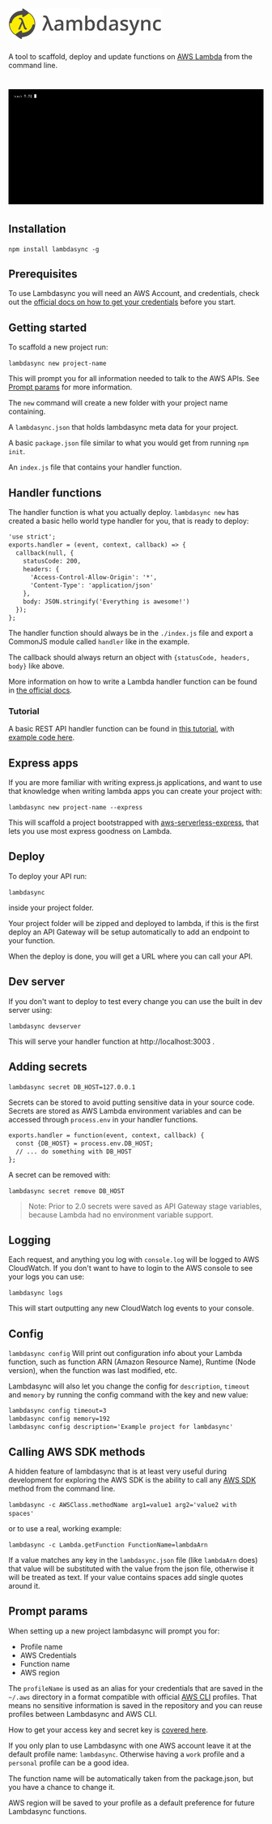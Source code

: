 # ![Lambdasync logo](logo.png?raw=true "Lambdasync logo")

A tool to scaffold, deploy and update functions on [AWS Lambda](https://aws.amazon.com/lambda/details/) from the command line.

# ![Demo](demo.gif?raw=true "Usage demo")

## Installation

`npm install lambdasync -g`


## Prerequisites

To use Lambdasync you will need an AWS Account, and credentials, check out the [official docs on how to get your credentials](http://goo.gl/aMbXsg) before you start.


## Getting started

To scaffold a new project run:

`lambdasync new project-name`

This will prompt you for all information needed to talk to the AWS APIs. See [Prompt params](#prompt) for more information.

 The `new` command will create a new folder with your project name containing.

 A `lambdasync.json` that holds lambdasync meta data for your project.

 A basic `package.json` file similar to what you would get from running `npm init`.

An `index.js` file that contains your handler function.


## Handler functions

The handler function is what you actually deploy. `lambdasync new` has created a basic hello world type handler for you, that is ready to deploy:

```
'use strict';
exports.handler = (event, context, callback) => {
  callback(null, {
    statusCode: 200,
    headers: {
      'Access-Control-Allow-Origin': '*',
      'Content-Type': 'application/json'
    },
    body: JSON.stringify('Everything is awesome!')
  });
};
```

The handler function should always be in the `./index.js` file and export a CommonJS module called `handler` like in the example.

The callback should always return an object with `{statusCode, headers, body}` like above.

More information on how to write a Lambda handler function can be found in [the official docs](http://docs.aws.amazon.com/lambda/latest/dg/nodejs-prog-model-handler.html).


### Tutorial
A basic REST API handler function can be found in [this tutorial](http://fredrik.anderzon.se/2016/11/25/create-a-rest-api-on-aws-lambda-using-lambdasync/), with [example code here](https://github.com/fanderzon/lambdasync-example).


## Express apps
If you are more familiar with writing express.js applications, and want to use that knowledge when writing lambda apps you can create your project with:

`lambdasync new project-name --express`

This will scaffold a project bootstrapped with [aws-serverless-express](https://github.com/awslabs/aws-serverless-express), that lets you use most express goodness on Lambda.


## Deploy

To deploy your API run:

`lambdasync`

inside your project folder.

Your project folder will be zipped and deployed to lambda, if this is the first deploy an API Gateway will be setup automatically to add an endpoint to your function.

When the deploy is done, you will get a URL where you can call your API.


## Dev server
If you don't want to deploy to test every change you can use the built in dev server using:

`lambdasync devserver`

This will serve your handler function at http://localhost:3003 .


## Adding secrets
`lambdasync secret DB_HOST=127.0.0.1`

Secrets can be stored to avoid putting sensitive data in your source code. Secrets are stored as AWS Lambda environment variables and can be accessed through `process.env` in your handler functions.
```
exports.handler = function(event, context, callback) {
  const {DB_HOST} = process.env.DB_HOST;
  // ... do something with DB_HOST
};
```

A secret can be removed with:

`lambdasync secret remove DB_HOST`

> Note: Prior to 2.0 secrets were saved as API Gateway stage variables, because Lambda had no environment variable support.


## Logging
Each request, and anything you log with `console.log` will be logged to AWS CloudWatch. If you don't want to have to login to the AWS console to see your logs you can use:

`lambdasync logs`

This will start outputting any new CloudWatch log events to your console.

## Config

`lambdasync config`
Will print out configuration info about your Lambda function, such as function ARN (Amazon Resource Name), Runtime (Node version), when the function was last modified, etc.

Lambdasync will also let you change the config for `description`, `timeout` and `memory` by running the config command with the key and new value:

```
lambdasync config timeout=3
lambdasync config memory=192
lambdasync config description='Example project for lambdasync'
```

## Calling AWS SDK methods
A hidden feature of lambdasync that is at least very useful during development for exploring the AWS SDK is the ability to call any [AWS SDK](http://docs.aws.amazon.com/AWSJavaScriptSDK/latest/index.html) method from the command line.

`lambdasync -c AWSClass.methodName arg1=value1 arg2='value2 with spaces'`

or to use a real, working example:

`lambdasync -c Lambda.getFunction FunctionName=lambdaArn`

If a value matches any key in the `lambdasync.json` file (like `lambdaArn` does) that value will be substituted with the value from the json file, otherwise it will be treated as text. If your value contains spaces add single quotes around it.


## <a name="prompt"></a>Prompt params

When setting up a new project lambdasync will prompt you for:

* Profile name
* AWS Credentials
* Function name
* AWS region

The `profileName` is used as an alias for your credentials that are saved in the `~/.aws` directory in a format compatible with official [AWS CLI](https://aws.amazon.com/cli/) profiles. That means no sensitive information is saved in the repository and you can reuse profiles between Lambdasync and AWS CLI.

How to get your access key and secret key is [covered here](http://goo.gl/aMbXsg).

 If you only plan to use Lambdasync with one AWS account leave it at the default profile name: `lambdasync`. Otherwise having a `work` profile and a `personal` profile can be a good idea.

 The function name will be automatically taken from the package.json, but you have a chance to change it.

 AWS region will be saved to your profile as a default preference for future Lambdasync functions.
